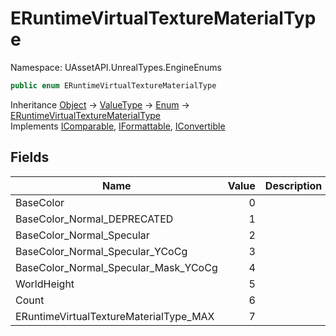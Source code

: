 # ERuntimeVirtualTextureMaterialType

Namespace: UAssetAPI.UnrealTypes.EngineEnums

```csharp
public enum ERuntimeVirtualTextureMaterialType
```

Inheritance [Object](https://docs.microsoft.com/en-us/dotnet/api/system.object) → [ValueType](https://docs.microsoft.com/en-us/dotnet/api/system.valuetype) → [Enum](https://docs.microsoft.com/en-us/dotnet/api/system.enum) → [ERuntimeVirtualTextureMaterialType](./uassetapi.unrealtypes.engineenums.eruntimevirtualtexturematerialtype.md)<br>
Implements [IComparable](https://docs.microsoft.com/en-us/dotnet/api/system.icomparable), [IFormattable](https://docs.microsoft.com/en-us/dotnet/api/system.iformattable), [IConvertible](https://docs.microsoft.com/en-us/dotnet/api/system.iconvertible)

## Fields

| Name | Value | Description |
| --- | --: | --- |
| BaseColor | 0 |  |
| BaseColor_Normal_DEPRECATED | 1 |  |
| BaseColor_Normal_Specular | 2 |  |
| BaseColor_Normal_Specular_YCoCg | 3 |  |
| BaseColor_Normal_Specular_Mask_YCoCg | 4 |  |
| WorldHeight | 5 |  |
| Count | 6 |  |
| ERuntimeVirtualTextureMaterialType_MAX | 7 |  |
